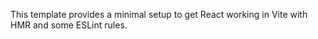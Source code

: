 <!-- # Lama Dev Chat App Starter template -->

This template provides a minimal setup to get React working in Vite with HMR and some ESLint rules.
